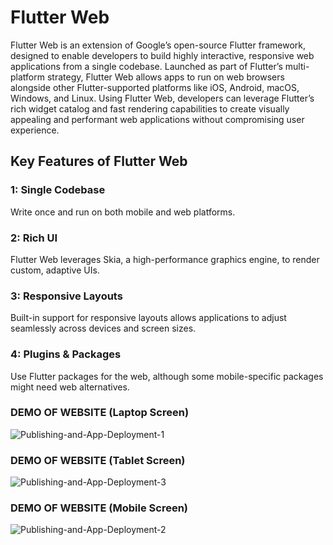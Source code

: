 # Flutter Web

Flutter Web is an extension of Google’s open-source Flutter framework, designed to enable developers to build highly interactive, responsive web applications from a single codebase. Launched as part of Flutter’s multi-platform strategy, Flutter Web allows apps to run on web browsers alongside other Flutter-supported platforms like iOS, Android, macOS, Windows, and Linux. Using Flutter Web, developers can leverage Flutter’s rich widget catalog and fast rendering capabilities to create visually appealing and performant web applications without compromising user experience.

## Key Features of Flutter Web

### 1: Single Codebase
Write once and run on both mobile and web platforms.
### 2: Rich UI
Flutter Web leverages Skia, a high-performance graphics engine, to render custom, adaptive UIs.

### 3: Responsive Layouts
Built-in support for responsive layouts allows applications to adjust seamlessly across devices and screen sizes.

### 4: Plugins & Packages
Use Flutter packages for the web, although some mobile-specific packages might need web alternatives.

### DEMO OF WEBSITE (Laptop Screen)
![Publishing-and-App-Deployment-1](https://github.com/user-attachments/assets/b09efb8e-25fc-4c12-a66f-d87df46a69b5)

### DEMO OF WEBSITE (Tablet Screen)
![Publishing-and-App-Deployment-3](https://github.com/user-attachments/assets/ec02d134-b267-4cd6-b709-1546eb55eaef)

### DEMO OF WEBSITE (Mobile Screen)
![Publishing-and-App-Deployment-2](https://github.com/user-attachments/assets/a0d99d49-667c-479a-b7ac-56f71ec36caa)

